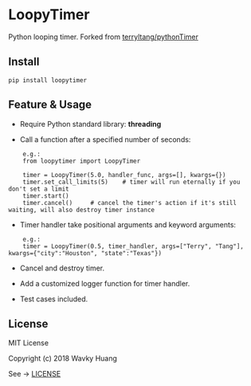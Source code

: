 # LoopyTimer
Python looping timer. Forked from [terryltang/pythonTimer](https://github.com/terryltang/pythonTimer)

## Install
```
pip install loopytimer
```

## Feature & Usage
- Require Python standard library: __threading__ 

- Call a function after a specified number of seconds:

```
    e.g.:
    from loopytimer import LoopyTimer
    
    timer = LoopyTimer(5.0, handler_func, args=[], kwargs={})
    timer.set_call_limits(5)    # timer will run eternally if you don't set a limit
    timer.start()
    timer.cancel()     # cancel the timer's action if it's still waiting, will also destroy timer instance
```

- Timer handler take positional arguments and keyword arguments: 

```
    e.g.: 
    timer = LoopyTimer(0.5, timer_handler, args=["Terry", "Tang"], kwargs={"city":"Houston", "state":"Texas"})
```

- Cancel and destroy timer. 

- Add a customized logger function for timer handler.

- Test cases included. 

## License
MIT License

Copyright (c) 2018 Wavky Huang

See -> [LICENSE](https://github.com/wavky/loopytimer/blob/master/LICENSE)